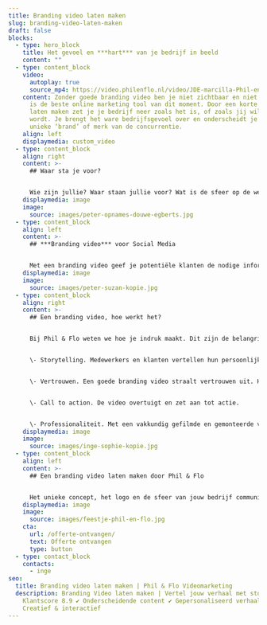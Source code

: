 ```yaml
---
title: Branding video laten maken
slug: branding-video-laten-maken
draft: false
blocks:
  - type: hero_block
    title: Het gevoel en ***hart*** van je bedrijf in beeld
    content: ""
  - type: content_block
    video:
      autoplay: true
      source_mp4: https://video.philenflo.nl/video/JDE-marcilla-Phil-en-Flo-website-source.mp4
    content: Zonder goede branding video ben je niet zichtbaar en niet tastbaar. Het
      is de beste online marketing tool van dit moment. Door een korte film te
      laten maken zet je je bedrijf neer zoals het is, of zoals jij wilt dat het
      wordt. Je brengt het ware bedrijfsgevoel over en onderscheidt je met jouw
      unieke ‘brand’ of merk van de concurrentie.
    align: left
    displaymedia: custom_video
  - type: content_block
    align: right
    content: >-
      ## Waar sta je voor?


      Wie zijn jullie? Waar staan jullie voor? Wat is de sfeer op de werkvloer? Hoe klinkt een tevreden klant? Dit vat je niet in tekst en afbeeldingen alleen. De kernwaarden van het bedrijf komen het beste over in een [bedrijfsvideo](https://www.philenflo.nl/bedrijfsvideo/) gemaakt door Phil & Flo. Ideeën nodig?
    displaymedia: image
    image:
      source: images/peter-opnames-douwe-egberts.jpg
  - type: content_block
    align: left
    content: >-
      ## ***Branding video*** voor Social Media


      Met een branding video geef je potentiële klanten de nodige informatie en een inkijkje in je bedrijf. Maar belangrijker nog: je valt op. Een goede Branding video wordt snel opgepikt en via [YouTube](https://www.philenflo.nl/you-tube-marketing/), Instagram of LinkedIn talloze keren gedeeld. Een video zorgt voor gemiddeld 30 procent meer conversie op je site. Met een onprofessionele of zelfs helemaal geen bedrijfsfilm vis je achter het net: geen bereik, geen views, geen klanten.
    displaymedia: image
    image:
      source: images/peter-suzan-kopie.jpg
  - type: content_block
    align: right
    content: >-
      ## Een branding video, hoe werkt het?


      Bij Phil & Flo weten we hoe je indruk maakt. Dit zijn de belangrijkste ingrediënten voor een goede video.


      \- Storytelling. Medewerkers en klanten vertellen hun persoonlijke verhaal waarin de doelgroep zich herkent.


      \- Vertrouwen. Een goede branding video straalt vertrouwen uit. Het weerspiegelt de trots en het succes van de onderneming.


      \- Call to action. De video overtuigt en zet aan tot actie.


      \- Professionaliteit. Met een vakkundig gefilmde en gemonteerde video onderscheid je je direct van de vele amateuristische films op internet.
    displaymedia: image
    image:
      source: images/inge-sophie-kopie.jpg
  - type: content_block
    align: left
    content: >-
      ## Een branding video laten maken door Phil & Flo


      Het unieke concept, het logo en de sfeer van jouw bedrijf communiceer je het best door een branding video te laten maken. Onze specialisten stemmen de [bedrijfsfilm](https://www.philenflo.nl/bedrijfsfilm-laten-maken/) af op de stijl en toon van jouw doelgroep. Een branding video laten maken door Phil & Flo betekent een professionele productie met een verbluffend resultaat.
    displaymedia: image
    image:
      source: images/feestje-phil-en-flo.jpg
    cta:
      url: /offerte-ontvangen/
      text: Offerte ontvangen
      type: button
  - type: contact_block
    contacts:
      - inge
seo:
  title: Branding video laten maken | Phil & Flo Videomarketing
  description: Branding Video laten maken | Vertel jouw verhaal met storytelling ✔
    Klantscore 8.9 ✔ Onderscheidende content ✔ Gepersonaliseerd verhaal ✔
    Creatief & interactief
---
```

